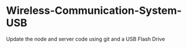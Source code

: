 # Wireless-Communication-System-USB
Update the node and server code using git and a USB Flash Drive
